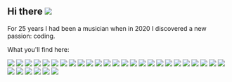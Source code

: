 ## Hi there <img src="https://raw.githubusercontent.com/MartinHeinz/MartinHeinz/master/wave.gif">

For 25 years I had been a musician when in 2020 I discovered a new passion: coding.

What you'll find here:

![](https://img.shields.io/badge/TYPESCRIPT-informational?style=for-the-badge&logo=TypeScript&logoColor=white)
![](https://img.shields.io/badge/JAVASCRIPT-informational?style=for-the-badge&logo=JavaScript&logoColor=white)
![](https://img.shields.io/badge/NODEJS-informational?style=for-the-badge&logo=node.js&logoColor=white)
![](https://img.shields.io/badge/HTML5-informational?style=for-the-badge&logo=HTML5&logoColor=white)
![](https://img.shields.io/badge/CSS3-informational?style=for-the-badge&logo=CSS3&logoColor=white)
![](https://img.shields.io/badge/SASS-informational?style=for-the-badge&logo=Sass&logoColor=white)
![](https://img.shields.io/badge/MUI-informational?style=for-the-badge&logo=Mui&logoColor=white)
![](https://img.shields.io/badge/ANT%20DESIGN-informational?style=for-the-badge&logo=Antdesign&logoColor=white)
![](https://img.shields.io/badge/BOOTSTRAP-informational?style=for-the-badge&logo=Bootstrap&logoColor=white)
![](https://img.shields.io/badge/STYLED%20COMPONENTS-informational?style=for-the-badge&logo=Styled-components&logoColor=white)
![](https://img.shields.io/badge/REACT-informational?style=for-the-badge&logo=React&logoColor=white)
![](https://img.shields.io/badge/ANGULAR-informational?style=for-the-badge&logo=Angular&logoColor=white)
![](https://img.shields.io/badge/SVELTE-informational?style=for-the-badge&logo=Svelte&logoColor=white)
![](https://img.shields.io/badge/REDUX-informational?style=for-the-badge&logo=Redux&logoColor=white)
![](https://img.shields.io/badge/REACTQUERY-informational?style=for-the-badge&logo=ReactQuery&logoColor=white)
![](https://img.shields.io/badge/CHARTJS-informational?style=for-the-badge&logo=chart.js&logoColor=white)
![](https://img.shields.io/badge/THREEJS-informational?style=for-the-badge&logo=three.js&logoColor=white)
![](https://img.shields.io/badge/JEST-informational?style=for-the-badge&logo=Jest&logoColor=white)
![](https://img.shields.io/badge/CYPRESS-informational?style=for-the-badge&logo=Cypress&logoColor=white)
![](https://img.shields.io/badge/PUPPETEER-informational?style=for-the-badge&logo=Puppeteer&logoColor=white)
![](https://img.shields.io/badge/DOCKER-informational?style=for-the-badge&logo=Docker&logoColor=white)
![](https://img.shields.io/badge/GIT-informational?style=for-the-badge&logo=Git&logoColor=white)
![](https://img.shields.io/badge/NPM-informational?style=for-the-badge&logo=npm&logoColor=white)
![](https://img.shields.io/badge/GITHUB-ACTIONS-informational?style=for-the-badge&logo=GithubActions&logoColor=white)
![](https://img.shields.io/badge/WEBPACK-informational?style=for-the-badge&logo=Webpack&logoColor=white)
![](https://img.shields.io/badge/BASH-informational?style=for-the-badge&logo=gnu-bash&logoColor=white)
![](https://img.shields.io/badge/POWERSHELL-informational?style=for-the-badge&logo=PowerShell&logoColor=white)
![](https://img.shields.io/badge/PYTHON-informational?style=for-the-badge&logo=PYTHON&logoColor=white)
![](https://img.shields.io/badge/FASTAPI-informational?style=for-the-badge&logo=Fastapi&logoColor=white)
![](https://img.shields.io/badge/VBA-informational?style=for-the-badge&logo=VBA&logoColor=white)
![](https://img.shields.io/badge/GO-informational?style=for-the-badge&logo=Go&logoColor=white)
